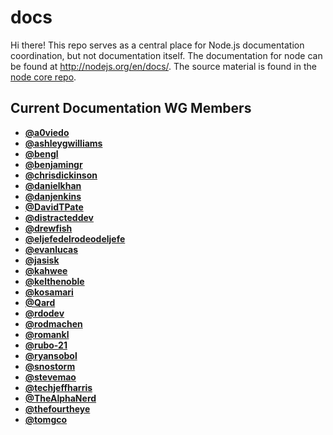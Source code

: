 # docs

Hi there! This repo serves as a central place for Node.js documentation
coordination, but not documentation itself. The documentation for node can be
found at <http://nodejs.org/en/docs/>. The source material is found in the
[node core repo][].

## Current Documentation WG Members

* [**@a0viedo**](https://github.com/a0viedo)
* [**@ashleygwilliams**](https://github.com/ashleygwilliams)
* [**@bengl**](https://github.com/bengl)
* [**@benjamingr**](https://github.com/benjamingr)
* [**@chrisdickinson**](https://github.com/chrisdickinson)
* [**@danielkhan**](https://github.com/danielkhan)
* [**@danjenkins**](https://github.com/danjenkins)
* [**@DavidTPate**](https://github.com/DavidTPate)
* [**@distracteddev**](https://github.com/distracteddev)
* [**@drewfish**](https://github.com/drewfish)
* [**@eljefedelrodeodeljefe**](https://github.com/eljefedelrodeodeljefe)
* [**@evanlucas**](https://github.com/evanlucas)
* [**@jasisk**](https://github.com/jasisk)
* [**@kahwee**](https://github.com/kahwee)
* [**@kelthenoble**](https://github.com/kelthenoble)
* [**@kosamari**](https://github.com/kosamari)
* [**@Qard**](https://github.com/Qard)
* [**@rdodev**](https://github.com/rdodev)
* [**@rodmachen**](https://github.com/rodmachen)
* [**@romankl**](https://github.com/romankl)
* [**@rubo-21**](https://github.com/rubo-21)
* [**@ryansobol**](https://github.com/ryansobol)
* [**@snostorm**](https://github.com/snostorm)
* [**@stevemao**](https://github.com/stevemao)
* [**@techjeffharris**](https://github.com/techjeffharris)
* [**@TheAlphaNerd**](https://github.com/TheAlphaNerd)
* [**@thefourtheye**](https://github.com/thefourtheye)
* [**@tomgco**](https://github.com/tomgco)

[node core repo]: https://github.com/nodejs/node
